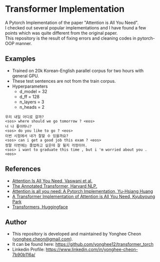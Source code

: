 # Transformer Implementation
A Pytorch Implementation of the paper "Attention is All You Need".   
I checked out several popular implementations and I have found a few points which was quite different from the original paper.   
This repository is the result of fixing errors and cleaning codes in pytorch-OOP manner. 

## Examples
- Trained on 20k Korean-English parallel corpus for two hours with general GPU.
- These test sentences are not from the train corpus.
- Hyperparameters
    - d_model = 32
    - d_ff = 128
    - n_layers = 3
    - n_heads = 2
```
우리 내일 어디로 갈까?
<sos> where should we go tomorrow ? <eos>
너 나 좋아하니?
<sos> do you like to go ? <eos>
이번 시험에서 내가 잘할 수 있을까요?
<sos> can i get a good job this exam ? <eos>
정말 이번에는 졸업하고 싶은데 잘 될지 걱정이야.
<sos> i want to graduate this time , but i 'm worried about you . <eos>
```

## References
- [Attention Is All You Need, Vaswani et al.](https://arxiv.org/abs/1706.03762)
- [The Annotated Transformer, Harvard NLP.](https://nlp.seas.harvard.edu/2018/04/03/attention.html)
- [Attention is all you need: A Pytorch Implementation, Yu-Hsiang Huang](https://github.com/jadore801120/attention-is-all-you-need-pytorch)
- [A Transformer Implementation of Attention is All You Need, Kyubyoung Park](https://github.com/Kyubyong/transformer)
- [Transformers, Huggingface](https://github.com/huggingface/transformers)

## Author
- This repository is developed and maintained by Yonghee Cheon (yonghee.cheon@gmail.com).      
- It can be found here: https://github.com/yonghee12/transformer_torch
- Linkedin Profile: https://www.linkedin.com/in/yonghee-cheon-7b90b116a/
